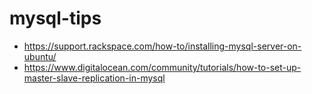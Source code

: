 # mysql-tips
* https://support.rackspace.com/how-to/installing-mysql-server-on-ubuntu/
* https://www.digitalocean.com/community/tutorials/how-to-set-up-master-slave-replication-in-mysql
